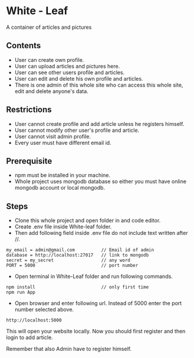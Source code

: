 # White - Leaf

A container of articles and pictures

## Contents

-   User can create own profile.
-   User can upload articles and pictures here.
-   User can see other users profile and articles.
-   User can edit and delete his own profile and articles.
-   There is one admin of this whole site who can access this whole site, edit and delete anyone's data.

## Restrictions

-   User cannot create profile and add article unless he registers himself.
-   User cannot modify other user's profile and article.
-   User cannot visit admin profile.
-   Every user must have different email id.

## Prerequisite

-   npm must be installed in your machine.
-   Whole project uses mongodb database so either you must have online mongodb account or local mongodb.

## Steps

-   Clone this whole project and open folder in and code editor.
-   Create .env file inside White-leaf folder.
-   Then add following field inside .env file do not include text written after //.

```env
my_email = admin@gmail.com          // Email id of admin
database = http://localhost:27017   // link to mongodb
secret = my_secret                  // any word
PORT = 5000                         // port number
```

-   Open terminal in White-Leaf folder and run following commands.

```
npm install                         // only first time
npm run App
```

-   Open browser and enter following url. Instead of 5000 enter the port number selected above.

```url
http://localhost:5000
```

This will open your website locally. Now you should first register and then login to add article.

Remember that also Admin have to register himself.
